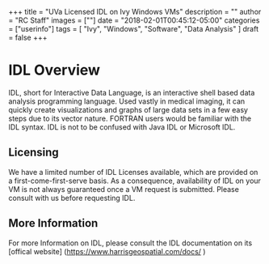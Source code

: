 +++
title = "UVa Licensed IDL on Ivy Windows VMs"
description = ""
author = "RC Staff"
images = [""]
date = "2018-02-01T00:45:12-05:00"
categories = ["userinfo"]
tags = [
    "Ivy", 
    "Windows",
    "Software",
    "Data Analysis"
]
draft = false
+++

# IDL Overview

IDL, short for Interactive Data Language, is an interactive shell based data analysis programming language. Used vastly in medical imaging, it can quickly create visualizations and graphs 
of large data sets in a few easy steps due to its vector nature. FORTRAN users would be familiar with the IDL syntax. IDL is not to be confused with
Java IDL or Microsoft IDL. 

## Licensing

We have a limited number of IDL Licenses available, which are provided on a first-come-first-serve basis. 
As a consequence, availability of IDL on your VM is not always guaranteed once a VM request is submitted.
Please consult with us before requesting IDL. 

## More Information

For more Information on IDL, please consult the IDL documentation on its [offical website] (https://www.harrisgeospatial.com/docs/
)

